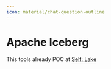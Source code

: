 ```yaml
---
icon: material/chat-question-outline
---
```


# Apache Iceberg

This tools already POC at [Self: Lake](https://github.com/dde-labs/self-lake/)
